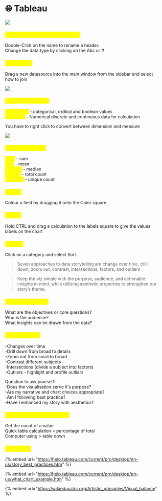 # 🌐 Tableau

![](https://images4.imagebam.com/62/ac/bb/MES1OT5\_o.png)

### <mark style="color:yellow;">Changing data source headers</mark>

Double-Click on the name to rename a header.\
Change the data type by clicking on the Abc or #

### <mark style="color:yellow;">Join tables</mark>

Drag a new datasource into the main window from the sidebar and select how to join

![](https://images4.imagebam.com/fe/58/da/MES1OT6\_o.png)

### <mark style="color:yellow;">Two types of data</mark>

<mark style="color:yellow;">Dimensions</mark> - categorical, ordinal and boolean values\
<mark style="color:yellow;">Measures</mark> - Numerical discrete and continuous data for calculation

You have to right click to convert between dimension and measure

![](https://images4.imagebam.com/04/a9/4c/MES1OT7\_o.png)

### <mark style="color:yellow;">Aggregate types</mark>

<mark style="color:yellow;">SUM</mark> - sum\
<mark style="color:yellow;">AVG</mark> - mean\
<mark style="color:yellow;">MEDIAN</mark> - median\
<mark style="color:yellow;">COUNT</mark> - total count\
<mark style="color:yellow;">COUNTD</mark> - unique count

### <mark style="color:yellow;">Colour</mark>

Colour a field by dragging it onto the Color square

### <mark style="color:yellow;">Labels</mark>

Hold CTRL and drag a calculation to the labels square to give the values labels on the chart

### <mark style="color:yellow;">Sorting</mark>

Click on a category and select Sort.

> Seven approaches to data storytelling are change over time, drill down, zoom out, contrast, intersections, factors, and outliers

> Keep the viz simple with the purpose, audience, and actionable insights in mind, while utilizing aesthetic properties to strengthen our story’s theme.

### <mark style="color:yellow;">Designing a Story</mark>

What are the objectives or core questions?\
Who is the audience?\
What insights can be drawn from the data?

### <mark style="color:yellow;">Types of story</mark>

\-Changes over time\
\-Drill down from broad to details\
\-Zoom out from small to broad\
\-Contrast different subjects\
\-Intersections (divide a subject into factors)\
\-Outliers - highlight and profile outliars

Question to ask yourself:\
\-Does the visualisation serve it's purpose?\
\-Are my narrative and chart choices appropriate?\
\-Am I following best practice?\
\-Have I enhanced my story with aesthetics?

### <mark style="color:yellow;">Stacked proportion charts</mark>

Get the count of a value\
Quick table calculation > percentage of total\
Computer using > table down

### <mark style="color:yellow;">Resources</mark>

{% embed url="https://help.tableau.com/current/pro/desktop/en-us/story_best_practices.htm" %}

{% embed url="https://help.tableau.com/current/pro/desktop/en-us/what_chart_example.htm" %}

{% embed url="https://wikieducator.org/Artistic_principles/Visual_balance" %}
